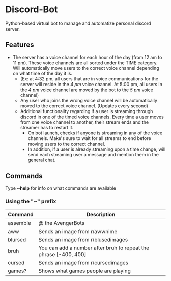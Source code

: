 # Discord-Bot
Python-based virtual bot to manage and automatize personal discord server.

## Features
* The server has a voice channel for each hour of the day (from 12 am to 11 pm). These voice channels are all sorted under the TIME category. Will automatically move users to the correct voice channel depending on what time of the day it is. 
  * (Ex: at 4:32 pm, all users that are in voice communications for the server will reside in the *4 pm* voice channel. At 5:00 pm, all users in the *4 pm* voice channel are moved by the bot to the *5 pm* voice channel)
  * Any user who joins the wrong voice channel will be automatically moved to the correct voice channel. (Updates every second)
  * Additional functionality regarding if a user is streaming through discord in one of the timed voice channels. Every time a user moves from one voice channel to another, their stream ends and the streamer has to restart it.
    * On bot launch, checks if anyone is streaming in any of the voice channels. Make's sure to wait for all streams to end before moving users to the correct channel.
    * In addition, if a user is already streaming upon a time change, will send each streaming user a message and mention them in the general chat.

## Commands
Type **~help** for info on what commands are available

### Using the "~" prefix
| Command | Description |
| --- | --- |
| assemble | @ the AvengerBots |
| aww | Sends an image from r/awwnime |
| blursed | Sends an image from r/blusedimages |
| bruh | You can add a number after bruh to repeat the phrase [-400, 400] |
| cursed | Sends an image from r/cursedimages |
| games? | Shows what games people are playing |
